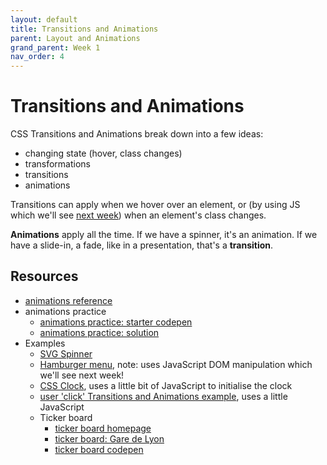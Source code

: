 ```yaml
---
layout: default
title: Transitions and Animations
parent: Layout and Animations
grand_parent: Week 1
nav_order: 4
---
```


# Transitions and Animations

CSS Transitions and Animations break down into a few ideas:

- changing state (hover, class changes)
- transformations
- transitions
- animations

Transitions can apply when we hover over an element, or (by using JS which we'll see [next week](../../../w2/d1/)) when an element's class changes.

**Animations** apply all the time. If we have a spinner, it's an animation. If we have a slide-in, a fade, like in a presentation, that's a **transition**.

## Resources

- [animations reference](https://codepen.io/rjkerrison/pen/VwjRyJY)
- animations practice
  - [animations practice: starter codepen](https://codepen.io/rjkerrison/pen/dyXrmNZ)
  - [animations practice: solution](https://codepen.io/rjkerrison/pen/ExbpqPb)
- Examples
  - [SVG Spinner](https://codepen.io/rjkerrison/pen/pobYKyK)
  - [Hamburger menu](https://codepen.io/rjkerrison/pen/RwRoQxZ?editors=0010), note: uses JavaScript DOM manipulation which we'll see next week!
  - [CSS Clock](https://codepen.io/rjkerrison/pen/BaRdJqV), uses a little bit of JavaScript to initialise the clock
  - [user 'click' Transitions and Animations example](https://codepen.io/rjkerrison/pen/QWNMejp), uses a little JavaScript
  - Ticker board
    - [ticker board homepage](https://rjkerrison.co.uk/ticker-board/)
    - [ticker board: Gare de Lyon](https://rjkerrison.co.uk/ticker-board/demo/sncf.html)
    - [ticker board codepen](https://codepen.io/rjkerrison/pen/zYBgYEQ)
